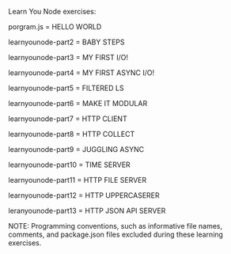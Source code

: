 Learn You Node exercises:

porgram.js = HELLO WORLD

learnyounode-part2 = BABY STEPS

learnyounode-part3 = MY FIRST I/O!

learnyounode-part4 = MY FIRST ASYNC I/O!

learnyounode-part5 = FILTERED LS

learnyounode-part6 = MAKE IT MODULAR

learnyounode-part7 = HTTP CLIENT

learnyounode-part8 = HTTP COLLECT

learnyounode-part9 = JUGGLING ASYNC

learnyounode-part10 = TIME SERVER

learnyounode-part11 = HTTP FILE SERVER

learnyounode-part12 = HTTP UPPERCASERER

leranyounode-part13 = HTTP JSON API SERVER


NOTE:  Programming conventions, such as informative file names,
 comments, and package.json files excluded during these learning
 exercises.